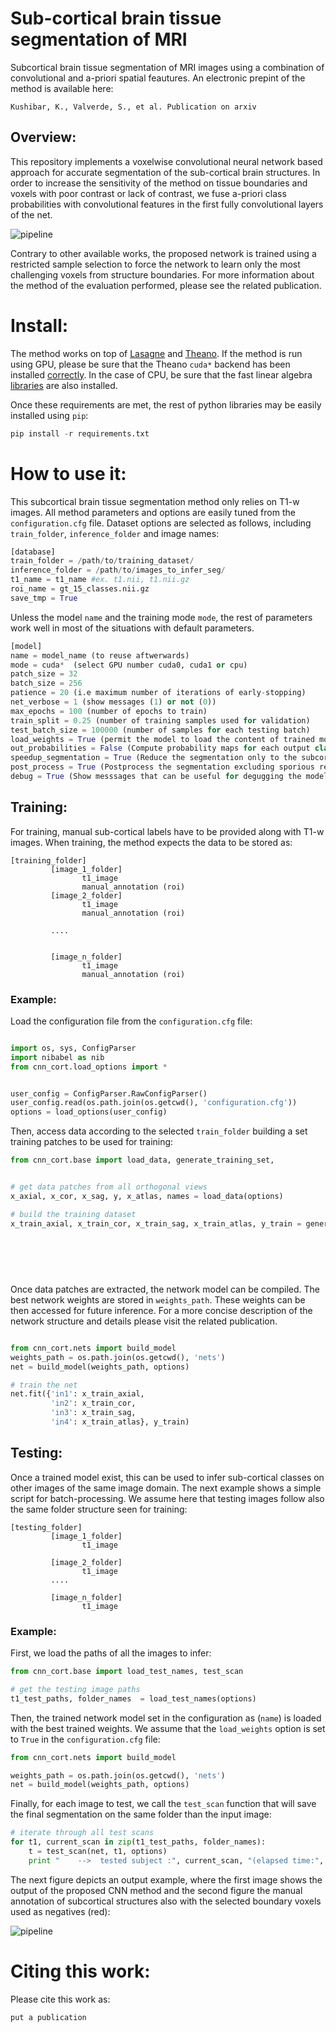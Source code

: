 # Sub-cortical brain tissue segmentation of MRI

Subcortical brain tissue segmentation of MRI images using a combination of convolutional and a-priori spatial feautures. An electronic prepint of the method is available here:

```
Kushibar, K., Valverde, S., et al. Publication on arxiv
```

## Overview: 

This repository implements a voxelwise convolutional neural network based approach for accurate segmentation of the sub-cortical brain structures. In order to increase the sensitivity of the method on tissue boundaries and voxels with poor contrast or lack of contrast, we fuse a-priori class probabilities with convolutional features in the first fully convolutional layers of the net.

![pipeline](/imgs/pipeline.png)	


Contrary to other available works, the proposed network is trained using a restricted sample selection to force the network to learn only the most challenging voxels from structure boundaries. For more information about the method of the evaluation performed, please see the related publication. 


# Install:

The method works on top of [Lasagne](http://lasagne.readthedocs.io/en/latest/index.html) and [Theano](http://deeplearning.net/software/theano/). If the method is run using GPU, please be sure that the Theano ```cuda*``` backend has been installed [correctly](https://github.com/Theano/Theano/wiki/Converting-to-the-new-gpu-back-end%28gpuarray%29). In the case of CPU, be sure that the fast linear algebra [libraries](http://lasagne.readthedocs.io/en/latest/user/installation.html#numpy-scipy-blas) are also installed. 

Once these requirements are met, the rest of python libraries may be easily installed using ```pip```: 

```python
pip install -r requirements.txt 
```


# How to use it: 

This subcortical brain tissue segmentation method only relies on T1-w images. All method parameters and options are easily tuned from the `configuration.cfg` file. Dataset options are selected as follows, including `train_folder`, `inference_folder` and image names:  

```python
[database]
train_folder = /path/to/training_dataset/ 
inference_folder = /path/to/images_to_infer_seg/
t1_name = t1_name #ex. t1.nii, t1.nii.gz
roi_name = gt_15_classes.nii.gz
save_tmp = True
```

Unless the model `name` and the training mode `mode`, the rest of parameters work well in most of the situations with default parameters.  

```python
[model]
name = model_name (to reuse aftwerwards)
mode = cuda*  (select GPU number cuda0, cuda1 or cpu) 
patch_size = 32 
batch_size = 256 
patience = 20 (i.e maximum number of iterations of early-stopping)
net_verbose = 1 (show messages (1) or not (0))
max_epochs = 100 (number of epochs to train)
train_split = 0.25 (number of training samples used for validation)
test_batch_size = 100000 (number of samples for each testing batch)
load_weights = True (permit the model to load the content of trained model)
out_probabilities = False (Compute probability maps for each output class)
speedup_segmentation = True (Reduce the segmentation only to the subcortical space)
post_process = True (Postprocess the segmentation excluding sporious regions)
debug = True (Show messsages that can be useful for degugging the model)
```

## Training: 

For training,  manual sub-cortical labels have to be provided along with T1-w images. When training, the method expects the data to be stored as:

```
[training_folder]
	     [image_1_folder]
			    t1_image
				manual_annotation (roi)
	     [image_2_folder]
			    t1_image
				manual_annotation (roi)
	     
		 ....
		 
		 
	     [image_n_folder]
			    t1_image
				manual_annotation (roi)

```
### Example: 

Load the configuration file from the `configuration.cfg` file:

```python

import os, sys, ConfigParser
import nibabel as nib
from cnn_cort.load_options import *


user_config = ConfigParser.RawConfigParser()
user_config.read(os.path.join(os.getcwd(), 'configuration.cfg'))
options = load_options(user_config)

```
Then, access data according to the selected `train_folder` building a set training patches to be used for training: 

```python
from cnn_cort.base import load_data, generate_training_set,


# get data patches from all orthogonal views 
x_axial, x_cor, x_sag, y, x_atlas, names = load_data(options)

# build the training dataset
x_train_axial, x_train_cor, x_train_sag, x_train_atlas, y_train = generate_training_set(x_axial,
                                                                                        x_cor,
                                                                                        x_sag,
                                                                                        x_atlas,
                                                                                        y,
                                                                                        options)
```

Once data patches are extracted, the network model can be compiled. The best network weights are stored in `weights_path`. These weights can be then accessed for future inference. For a more concise description of the network structure and details please visit the related publication.

```python

from cnn_cort.nets import build_model
weights_path = os.path.join(os.getcwd(), 'nets')
net = build_model(weights_path, options)

# train the net
net.fit({'in1': x_train_axial,
         'in2': x_train_cor,
         'in3': x_train_sag,
         'in4': x_train_atlas}, y_train)

```

## Testing:

Once a trained model exist, this can be used to infer sub-cortical classes on other images of the same image domain. The next example shows a simple script for batch-processing. We assume here that testing images follow also the same folder structure seen for training: 

```
[testing_folder]
	     [image_1_folder]
			    t1_image

	     [image_2_folder]
			    t1_image	     
		 ....
		 
	     [image_n_folder]
			    t1_image
```


### Example: 

First, we load the paths of all the images to infer: 

```python 
from cnn_cort.base import load_test_names, test_scan 

# get the testing image paths
t1_test_paths, folder_names  = load_test_names(options)
```

Then, the trained network model set in the configuration as (`name`) is loaded with the best trained weights. We assume that the `load_weights` option is set to `True` in the `configuration.cfg` file:

```python
from cnn_cort.nets import build_model

weights_path = os.path.join(os.getcwd(), 'nets')
net = build_model(weights_path, options)
```

Finally, for each image to test, we call the `test_scan` function that will save the final segmentation on the same folder than the input image: 


```python
# iterate through all test scans
for t1, current_scan in zip(t1_test_paths, folder_names):
    t = test_scan(net, t1, options)
    print "    -->  tested subject :", current_scan, "(elapsed time:", t, "min.)"
```

The next figure depicts an output example, where the first image shows the output of the proposed CNN method and the second figure the manual annotation of subcortical structures also with the selected boundary voxels used as negatives (red): 

![pipeline](/imgs/example.png)	

# Citing this work:

Please cite this work as:

```
put a publication 
```

 
